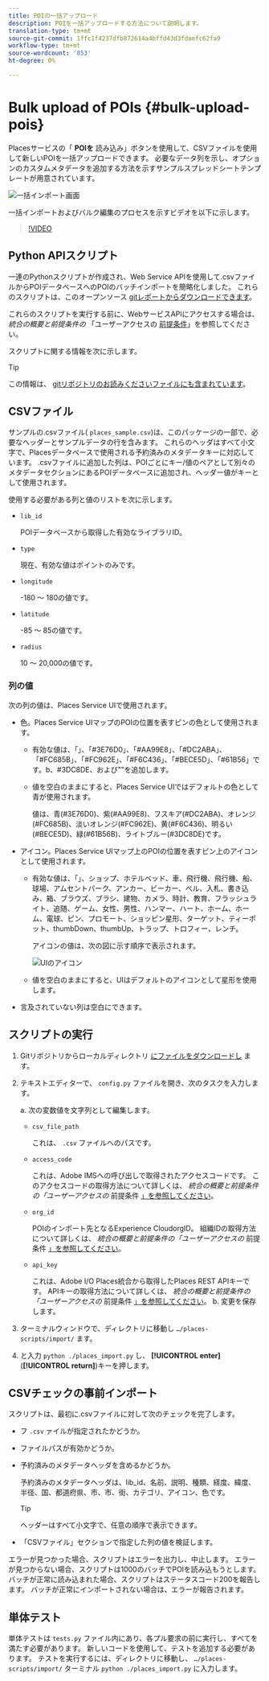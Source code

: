 ```yaml
---
title: POIの一括アップロード
description: POIを一括アップロードする方法について説明します。
translation-type: tm+mt
source-git-commit: 1ffc1f4237dfb872614a4bffd43d3fdaefc62fa9
workflow-type: tm+mt
source-wordcount: '853'
ht-degree: 0%

---
```



# Bulk upload of POIs {#bulk-upload-pois}

Placesサービスの「 **POIを** 読み込み」ボタンを使用して、CSVファイルを使用して新しいPOIを一括アップロードできます。 必要なデータ列を示し、オプションのカスタムメタデータを追加する方法を示すサンプルスプレッドシートテンプレートが用意されています。

![一括インポート画面](/help/assets/Bulk-import.png)

一括インポートおよびバルク編集のプロセスを示すビデオを以下に示します。

>[!VIDEO](https://www.youtube.com/watch?v=75qVtirsXhg)

## Python APIスクリプト

一連のPythonスクリプトが作成され、Web Service APIを使用して.csvファイルからPOIデータベースへのPOIのバッチインポートを簡略化しました。 これらのスクリプトは、このオープンソース [gitレポートからダウンロードできます](https://github.com/adobe/places-scripts)。

これらのスクリプトを実行する前に、WebサービスAPIにアクセスする場合は、 *統合の概要と前提条件の* 「ユーザーアクセスの [前提条件](/help/web-service-api/adobe-i-o-integration.md)」を参照してください。

スクリプトに関する情報を次に示します。

>[!TIP]
>
>この情報は、 [gitリポジトリのお読みくださいファイルにも含まれています](https://github.com/adobe/places-scripts)。

## CSVファイル

サンプルの.csvファイル( `places_sample.csv`)は、このパッケージの一部で、必要なヘッダーとサンプルデータの行を含みます。 これらのヘッダはすべて小文字で、Placesデータベースで使用される予約済みのメタデータキーに対応しています。 .csvファイルに追加した列は、POIごとにキー/値のペアとして別々のメタデータセクションにあるPOIデータベースに追加され、ヘッダー値がキーとして使用されます。

使用する必要がある列と値のリストを次に示します。

* `lib_id`

   POIデータベースから取得した有効なライブラリID。

* `type`

   現在、有効な値はポイントのみです。

* `longitude`

   -180 ～ 180の値です。

* `latitude`

   -85 ～ 85の値です。

* `radius`

   10 ～ 20,000の値です。

### 列の値

次の列の値は、Places Service UIで使用されます。

* 色。Places Service UIマップのPOIの位置を表すピンの色として使用されます。
   * 有効な値は、「」、「#3E76D0」、「#AA99E8」、「#DC2ABA」、「#FC685B」、「#FC962E」、「#F6C436」、「#BECE5D」、「#61B56」です。b、#3DC8DE、および&quot;&quot;を追加します。
   * 値を空白のままにすると、Places Service UIではデフォルトの色として青が使用されます。

      値は、青(#3E76D0)、紫(#AA99E8)、フスキア(#DC2ABA)、オレンジ(#FC685B)、淡いオレンジ(#FC962E)、黄(#F6C436)、明るい(#BECE5D)、緑(#61B56B)、ライトブルー(#3DC8DE)です。

* アイコン。Places Service UIマップ上のPOIの位置を表すピン上のアイコンとして使用されます。

   * 有効な値は、「」、ショップ、ホテルベッド、車、飛行機、飛行機、船、球場、アムセントパーク、アンカー、ビーカー、ベル、入札、書き込み、箱、ブラウズ、ブラシ、建物、カメラ、時計、教育、フラッシュライト、追随、ゲーム、女性、男性、ハンマー、ハート、ホーム、ホーム、電球、ピン、プロモート、ショッピン星形、ターゲット、ティーポット、thumbDown、thumbUp、トラップ、トロフィー、レンチ。

      アイコンの値は、次の図に示す順序で表示されます。

      ![UIのアイコン](/help/assets/UI_icons.png)

   * 値を空白のままにすると、UIはデフォルトのアイコンとして星形を使用します。

* 言及されていない列は空白にできます。

## スクリプトの実行

1. Gitリポジトリからローカルディレクトリ [にファイルをダウンロードし](https://github.com/adobe/places-scripts) ます。
1. テキストエディターで、 `config.py` ファイルを開き、次のタスクを入力します。

   a. 次の変数値を文字列として編集します。

   * `csv_file_path`

      これは、 `.csv` ファイルへのパスです。

   * `access_code`

      これは、Adobe IMSへの呼び出しで取得されたアクセスコードです。 このアクセスコードの取得方法について詳しくは、 *統合の概要と前提条件の「ユーザーアクセスの* 前提条件 [」を参照してください](/help/web-service-api/adobe-i-o-integration.md)。

   * `org_id`

      POIのインポート先となるExperience CloudorgID。 組織IDの取得方法について詳しくは、 *統合の概要と前提条件の「ユーザーアクセスの* 前提条件 [」を参照してください](/help/web-service-api/adobe-i-o-integration.md)。

   * `api_key`

      これは、Adobe I/O Places統合から取得したPlaces REST APIキーです。 APIキーの取得方法について詳しくは、 *統合の概要と前提条件の「ユーザーアクセスの* 前提条件 [」を参照してください](/help/web-service-api/adobe-i-o-integration.md)。
   b. 変更を保存します。

1. ターミナルウィンドウで、ディレクトリに移動し `…/places-scripts/import/` ます。
1. と入力 `python ./places_import.py` し、 **[!UICONTROL enter]** (**[!UICONTROL return]**)キーを押します。


## CSVチェックの事前インポート

スクリプトは、最初に.csvファイルに対して次のチェックを完了します。

* フ `.csv` ァイルが指定されたかどうか。
* ファイルパスが有効かどうか。
* 予約済みのメタデータヘッダを含めるかどうか。

   予約済みのメタデータヘッダは、lib_id、名前、説明、種類、経度、緯度、半径、国、都道府県、市、市、街、カテゴリ、アイコン、色です。

   >[!TIP]
   >
   >ヘッダーはすべて小文字で、任意の順序で表示できます。

* 「CSVファイル」セクションで指定した列の値を検証します。

エラーが見つかった場合、スクリプトはエラーを出力し、中止します。 エラーが見つからない場合、スクリプトは1000のバッチでPOIを読み込もうとします。 バッチが正常に読み込まれた場合、スクリプトはステータスコード200を報告します。 バッチが正常にインポートされない場合は、エラーが報告されます。

## 単体テスト

単体テストは `tests.py` ファイル内にあり、各プル要求の前に実行し、すべてを満たす必要があります。 新しいコードを使用して、テストを追加する必要があります。 テストを実行するには、ディレクトリに移動し、 `…/places-scripts/import/` ターミナル `python ./places_import.py` に入力します。
